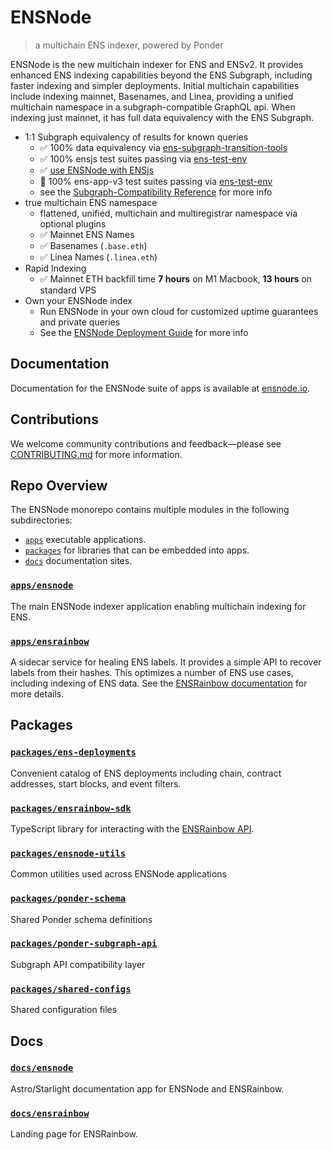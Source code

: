 # ENSNode

> a multichain ENS indexer, powered by Ponder

ENSNode is the new multichain indexer for ENS and ENSv2. It provides enhanced ENS indexing capabilities beyond the ENS Subgraph, including faster indexing and simpler deployments. Initial multichain capabilities include indexing mainnet, Basenames, and Linea, providing a unified multichain namespace in a subgraph-compatible GraphQL api. When indexing just mainnet, it has full data equivalency with the ENS Subgraph.

- 1:1 Subgraph equivalency of results for known queries
  - ✅ 100% data equivalency via [ens-subgraph-transition-tools](https://github.com/namehash/ens-subgraph-transition-tools)
  - ✅ 100% ensjs test suites passing via [ens-test-env](https://github.com/namehash/ens-test-env)
  - ✅ [use ENSNode with ENSjs](https://www.ensnode.io/ensnode/usage/with-ensjs/)
  - 🚧 100% ens-app-v3 test suites passing via [ens-test-env](https://github.com/namehash/ens-test-env)
  - see the [Subgraph-Compatibility Reference](https://www.ensnode.io/ensnode/reference/subgraph-compatibility/) for more info
- true multichain ENS namespace
  - flattened, unified, multichain and multiregistrar namespace via optional plugins
  - ✅ Mainnet ENS Names
  - ✅ Basenames (`.base.eth`)
  - ✅ Linea Names (`.linea.eth`)
- Rapid Indexing
  - ✅ Mainnet ETH backfill time **7 hours** on M1 Macbook, **13 hours** on standard VPS
- Own your ENSNode index
  - Run ENSNode in your own cloud for customized uptime guarantees and private queries
  - See the [ENSNode Deployment Guide](https://ensnode.io/ensnode/deploying/) for more info

## Documentation

Documentation for the ENSNode suite of apps is available at [ensnode.io](https://ensnode.io).

## Contributions

We welcome community contributions and feedback—please see [CONTRIBUTING.md](CONTRIBUTING.md) for more information.

## Repo Overview

The ENSNode monorepo contains multiple modules in the following subdirectories:

- [`apps`](apps) executable applications.
- [`packages`](packages) for libraries that can be embedded into apps.
- [`docs`](docs) documentation sites.

### [`apps/ensnode`](apps/ensnode)

The main ENSNode indexer application enabling multichain indexing for ENS.

### [`apps/ensrainbow`](apps/ensrainbow)

A sidecar service for healing ENS labels. It provides a simple API to recover labels from their hashes. This optimizes a number of ENS use cases, including indexing of ENS data. See the [ENSRainbow documentation](apps/ensrainbow/README.md) for more details.

## Packages

### [`packages/ens-deployments`](packages/ens-deployments)

Convenient catalog of ENS deployments including chain, contract addresses, start blocks, and event filters.

### [`packages/ensrainbow-sdk`](packages/ensrainbow-sdk)

TypeScript library for interacting with the [ENSRainbow API](apps/ensrainbow).

### [`packages/ensnode-utils`](packages/ensnode-utils)

Common utilities used across ENSNode applications

### [`packages/ponder-schema`](packages/ponder-schema)

Shared Ponder schema definitions

### [`packages/ponder-subgraph-api`](packages/ponder-subgraph-api)

Subgraph API compatibility layer

### [`packages/shared-configs`](packages/shared-configs)

Shared configuration files

## Docs

### [`docs/ensnode`](docs/ensnode.io/)

Astro/Starlight documentation app for ENSNode and ENSRainbow.

### [`docs/ensrainbow`](docs/ensrainbow.io/)

Landing page for ENSRainbow.
